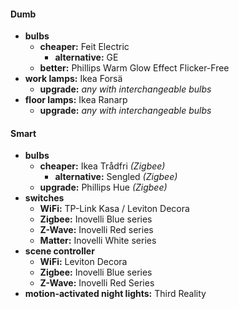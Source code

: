 #### Dumb

- **bulbs** 
	- **cheaper:** Feit Electric
		- **alternative:** GE
	- **better:** Phillips Warm Glow Effect Flicker-Free
- **work lamps:** Ikea Forsä
	- **upgrade:** *any with interchangeable bulbs*
- **floor lamps:** Ikea Ranarp
	- **upgrade:** *any with interchangeable bulbs*

#### Smart

- **bulbs** 
	- **cheaper:** Ikea Trådfri *(Zigbee)*
		- **alternative:** Sengled *(Zigbee)*
	- **upgrade:** Phillips Hue *(Zigbee)*
- **switches**
	- **WiFi:** TP-Link Kasa / Leviton Decora
	- **Zigbee:** Inovelli Blue series
	- **Z-Wave:** Inovelli Red series
	- **Matter:** Inovelli White series
- **scene controller**
	- **WiFi:** Leviton Decora
	- **Zigbee:** Inovelli Blue series
	- **Z-Wave:** Inovelli Red Series
- **motion-activated night lights:** Third Reality